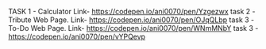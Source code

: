 TASK 1 - Calculator Link- https://codepen.io/ani0070/pen/Yzgezwx task 2 -Tribute Web Page. Link- https://codepen.io/ani0070/pen/OJqQLbp task 3 -To-Do Web Page. Link- https://codepen.io/ani0070/pen/WNmMNbY task 3 - https://codepen.io/ani0070/pen/vYPQevp
